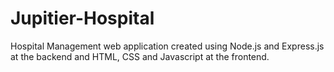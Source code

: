 # Jupitier-Hospital
Hospital Management web application created using Node.js and Express.js at the backend and HTML, CSS and Javascript at the frontend. 
